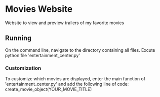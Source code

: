 # Movies Website

Website to view and preview trailers of my favorite movies

## Running

On the command line, navigate to the directory containing all files. Excute python file 'entertainment_center.py'

### Customization

To customize which movies are displayed, enter the main function of 'entertainment_center.py' and add the following line of code:
create_movie_object(YOUR_MOVIE_TITLE)